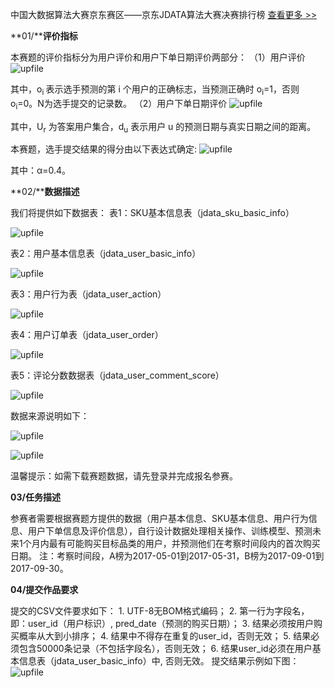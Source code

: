 中国大数据算法大赛京东赛区——京东JDATA算法大赛决赛排行榜 [查看更多 >>](http://group.jd.com/thread/20000811/26275293/20002432.htm)

**01/****评价指标**

本赛题的评价指标分为用户评价和用户下单日期评价两部分：
（1）用户评价
![upfile](http://upload-images.jianshu.io/upload_images/14634833-73606913f1d38955.png?imageMogr2/auto-orient/strip%7CimageView2/2/w/1240)

其中，o<sub>i </sub>表示选手预测的第 i 个用户的正确标志，当预测正确时 o<sub>i</sub>=1，否则 o<sub>i</sub>=0。N为选手提交的记录数。
（2）用户下单日期评价
![upfile](http://upload-images.jianshu.io/upload_images/14634833-266e8d0bd1370155.png?imageMogr2/auto-orient/strip%7CimageView2/2/w/1240)

其中，U<sub>r</sub> 为答案用户集合，d<sub>u</sub> 表示用户 u 的预测日期与真实日期之间的距离。

本赛题，选手提交结果的得分由以下表达式确定:
![upfile](http://upload-images.jianshu.io/upload_images/14634833-d87e631cb6778dac.png?imageMogr2/auto-orient/strip%7CimageView2/2/w/1240)

其中：α=0.4。

**02/****数据描述**

我们将提供如下数据表：
表1：SKU基本信息表（jdata_sku_basic_info）

![upfile](http://upload-images.jianshu.io/upload_images/14634833-b72d3e27e03acccb.png?imageMogr2/auto-orient/strip%7CimageView2/2/w/1240)

表2：用户基本信息表（jdata_user_basic_info）

![upfile](http://upload-images.jianshu.io/upload_images/14634833-333f9a31e5168613.png?imageMogr2/auto-orient/strip%7CimageView2/2/w/1240)

表3：用户行为表（jdata_user_action）

![upfile](http://upload-images.jianshu.io/upload_images/14634833-6bba5a31db268d09.png?imageMogr2/auto-orient/strip%7CimageView2/2/w/1240)

表4：用户订单表（jdata_user_order）

![upfile](http://upload-images.jianshu.io/upload_images/14634833-9c61a04fd392c329.png?imageMogr2/auto-orient/strip%7CimageView2/2/w/1240)

表5：评论分数数据表（jdata_user_comment_score）

![upfile](http://upload-images.jianshu.io/upload_images/14634833-f6c33620005bc081.png?imageMogr2/auto-orient/strip%7CimageView2/2/w/1240)

数据来源说明如下：

![upfile](http://upload-images.jianshu.io/upload_images/14634833-c491a768f57ae15f.png?imageMogr2/auto-orient/strip%7CimageView2/2/w/1240)

![upfile](http://upload-images.jianshu.io/upload_images/14634833-6815cd656cdb7676.png?imageMogr2/auto-orient/strip%7CimageView2/2/w/1240)

温馨提示：如需下载赛题数据，请先登录并完成报名参赛。

**03/任务描述**

参赛者需要根据赛题方提供的数据（用户基本信息、SKU基本信息、用户行为信息、用户下单信息及评价信息），自行设计数据处理相关操作、训练模型、预测未来1个月内最有可能购买目标品类的用户，并预测他们在考察时间段内的首次购买日期。
注：考察时间段，A榜为2017-05-01到2017-05-31，B榜为2017-09-01到2017-09-30。

**04/提交作品要求**

提交的CSV文件要求如下：
1\. UTF-8无BOM格式编码；
2\. 第一行为字段名，即：user_id（用户标识）, pred_date（预测的购买日期）；
3\. 结果必须按用户购买概率从大到小排序；
4\. 结果中不得存在重复的user_id，否则无效；
5\. 结果必须包含50000条记录（不包括字段名），否则无效；
6\. 结果user_id必须在用户基本信息表（jdata_user_basic_info）中, 否则无效。
提交结果示例如下图：
![upfile](http://upload-images.jianshu.io/upload_images/14634833-95e640f4fa28deff.png?imageMogr2/auto-orient/strip%7CimageView2/2/w/1240)
